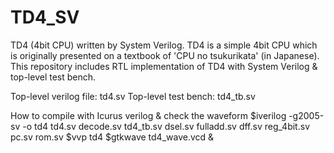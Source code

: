 # TD4_SV
TD4 (4bit CPU) written by System Verilog. TD4 is a simple 4bit CPU which is originally presented on a textbook of 'CPU no tsukurikata' (in Japanese). This repository includes RTL implementation of TD4 with System Verilog & top-level test bench.

Top-level verilog file: td4.sv
Top-level test bench: td4_tb.sv

How to compile with Icurus verilog & check the waveform
$iverilog -g2005-sv -o td4 td4.sv decode.sv td4_tb.sv dsel.sv fulladd.sv dff.sv reg_4bit.sv pc.sv rom.sv
$vvp td4
$gtkwave td4_wave.vcd &
